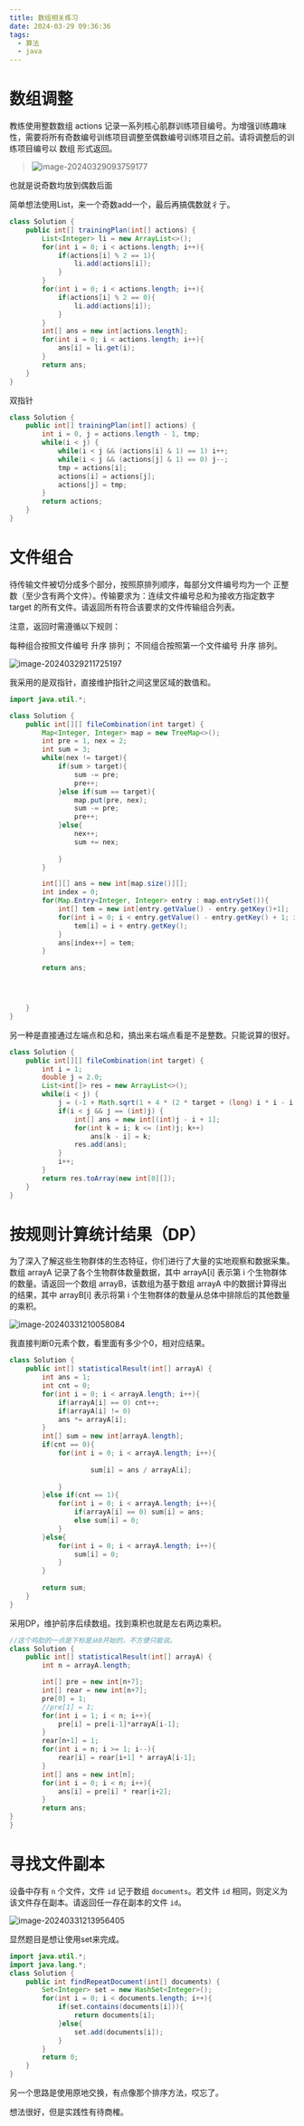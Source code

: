 ```yaml
---
title: 数组相关练习
date: 2024-03-29 09:36:36
tags:
  - 算法
  - java
---
```


# 数组调整

教练使用整数数组 actions 记录一系列核心肌群训练项目编号。为增强训练趣味性，需要将所有奇数编号训练项目调整至偶数编号训练项目之前。请将调整后的训练项目编号以 数组 形式返回。

> ![image-20240329093759177](../images/image-20240329093759177.png)

也就是说奇数均放到偶数后面

简单想法使用List，来一个奇数add一个，最后再搞偶数就彳亍。

```java
class Solution {
    public int[] trainingPlan(int[] actions) {
        List<Integer> li = new ArrayList<>();
        for(int i = 0; i < actions.length; i++){
            if(actions[i] % 2 == 1){
                li.add(actions[i]);
            }
        }
        for(int i = 0; i < actions.length; i++){
            if(actions[i] % 2 == 0){
                li.add(actions[i]);
            }
        }
        int[] ans = new int[actions.length];
        for(int i = 0; i < actions.length; i++){
            ans[i] = li.get(i);
        }
        return ans;
    }
}
```

双指针

```java
class Solution {
    public int[] trainingPlan(int[] actions) {
        int i = 0, j = actions.length - 1, tmp;
        while(i < j) {
            while(i < j && (actions[i] & 1) == 1) i++;
            while(i < j && (actions[j] & 1) == 0) j--;
            tmp = actions[i];
            actions[i] = actions[j];
            actions[j] = tmp;
        }
        return actions;
    }
}

```

# 文件组合

待传输文件被切分成多个部分，按照原排列顺序，每部分文件编号均为一个 正整数（至少含有两个文件）。传输要求为：连续文件编号总和为接收方指定数字 target 的所有文件。请返回所有符合该要求的文件传输组合列表。

注意，返回时需遵循以下规则：

每种组合按照文件编号 升序 排列；
不同组合按照第一个文件编号 升序 排列。

![image-20240329211725197](../images/image-20240329211725197.png)

我采用的是双指针，直接维护指针之间这里区域的数值和。

```java
import java.util.*;

class Solution {
    public int[][] fileCombination(int target) {
        Map<Integer, Integer> map = new TreeMap<>();
        int pre = 1, nex = 2;
        int sum = 3;
        while(nex != target){
            if(sum > target){
                sum -= pre;
                pre++;
            }else if(sum == target){
                map.put(pre, nex);
                sum -= pre;
                pre++;
            }else{
                nex++;
                sum += nex;
                
            }
        }

        int[][] ans = new int[map.size()][];
        int index = 0;
        for(Map.Entry<Integer, Integer> entry : map.entrySet()){
            int[] tem = new int[entry.getValue() - entry.getKey()+1];
            for(int i = 0; i < entry.getValue() - entry.getKey() + 1; i++){
                tem[i] = i + entry.getKey();
            }
            ans[index++] = tem;
        }
        
        return ans;




    }
}
```

另一种是直接通过左端点和总和，搞出来右端点看是不是整数。只能说算的很好。

```java
class Solution {
    public int[][] fileCombination(int target) {
        int i = 1;
        double j = 2.0;
        List<int[]> res = new ArrayList<>();
        while(i < j) {
            j = (-1 + Math.sqrt(1 + 4 * (2 * target + (long) i * i - i))) / 2;
            if(i < j && j == (int)j) {
                int[] ans = new int[(int)j - i + 1];
                for(int k = i; k <= (int)j; k++)
                    ans[k - i] = k;
                res.add(ans);
            }
            i++;
        }
        return res.toArray(new int[0][]);
    }
}
```

# 按规则计算统计结果（DP）

为了深入了解这些生物群体的生态特征，你们进行了大量的实地观察和数据采集。数组 arrayA 记录了各个生物群体数量数据，其中 arrayA[i] 表示第 i 个生物群体的数量。请返回一个数组 arrayB，该数组为基于数组 arrayA 中的数据计算得出的结果，其中 arrayB[i] 表示将第 i 个生物群体的数量从总体中排除后的其他数量的乘积。

![image-20240331210058084](../images/image-20240331210058084.png)

我直接判断0元素个数，看里面有多少个0，相对应结果。

```java
class Solution {
    public int[] statisticalResult(int[] arrayA) {
        int ans = 1;
        int cnt = 0;
        for(int i = 0; i < arrayA.length; i++){
            if(arrayA[i] == 0) cnt++;
            if(arrayA[i] != 0)
            ans *= arrayA[i];
        }
        int[] sum = new int[arrayA.length];
        if(cnt == 0){
            for(int i = 0; i < arrayA.length; i++){
                
                    sum[i] = ans / arrayA[i];
                
            }
        }else if(cnt == 1){
            for(int i = 0; i < arrayA.length; i++){
                if(arrayA[i] == 0) sum[i] = ans;
                else sum[i] = 0;
            }
        }else{
            for(int i = 0; i < arrayA.length; i++){
                sum[i] = 0;
            }
        }
            
        return sum;
    }
}
```

采用DP，维护前序后续数组。找到乘积也就是左右两边乘积。

```java
//这个鸡肋的一点是下标是从0开始的，不方便只能说。
class Solution {
    public int[] statisticalResult(int[] arrayA) {
        int n = arrayA.length;

        int[] pre = new int[n+7];
        int[] rear = new int[n+7];
        pre[0] = 1;
        //pre[1] = 1;
        for(int i = 1; i < n; i++){
            pre[i] = pre[i-1]*arrayA[i-1];
        }
        rear[n+1] = 1;
        for(int i = n; i >= 1; i--){
            rear[i] = rear[i+1] * arrayA[i-1];
        }
        int[] ans = new int[n];
        for(int i = 0; i < n; i++){
            ans[i] = pre[i] * rear[i+2];
        }
        return ans;
}
}
```

# 寻找文件副本

设备中存有 `n` 个文件，文件 `id` 记于数组 `documents`。若文件 `id` 相同，则定义为该文件存在副本。请返回任一存在副本的文件 `id`。

![image-20240331213956405](../images/image-20240331213956405.png)

显然题目是想让使用set来完成。

```java
import java.util.*;
import java.lang.*;
class Solution {
    public int findRepeatDocument(int[] documents) {
        Set<Integer> set = new HashSet<Integer>();
        for(int i = 0; i < documents.length; i++){
            if(set.contains(documents[i])){
                return documents[i];
            }else{
                set.add(documents[i]);
            }
        }
        return 0;
    }
}
```

另一个思路是使用原地交换，有点像那个排序方法，哎忘了。

想法很好，但是实践性有待商榷。

# 
